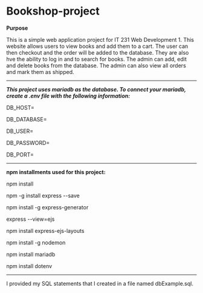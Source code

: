 # Bookshop-project

**Purpose**

This is a simple web application project for IT 231 Web Development 1. This website allows users to view books and add them to a cart. The user can then checkout and the order will be added to the database. They are also hve the ability to log in and to search for books. The admin can add, edit and delete books from the database. The admin can also view all orders and mark them as shipped. 

----------------------------------------------------------------------

***This project uses mariadb as the database. To connect your mariadb, create a .env file with the following information:***

DB_HOST=

DB_DATABASE=

DB_USER=

DB_PASSWORD=

DB_PORT=       

---------------------------------------------------------------------
**npm installments used for this project:** 

npm install

npm -g install express --save

npm install -g express-generator

express --view=ejs 

npm install express-ejs-layouts

npm install -g nodemon

npm install mariadb

npm install dotenv



----------------------------------------------------------------------
I provided my SQL statements that I created in a file named dbExample.sql.